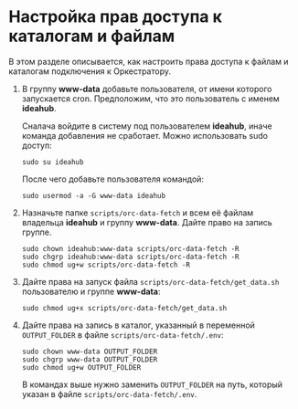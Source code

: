 # Настройка прав доступа к каталогам и файлам

В этом разделе описывается, как настроить права доступа к файлам и каталогам подключения к Оркестратору.

1. В группу **www-data** добавьте пользователя, от имени которого запускается cron. Предположим, что это пользователь с именем **ideahub**.

   Сналача войдите в систему под пользователем **ideahub**, иначе команда добавления не сработает. Можно использовать sudo доступ:
   ```
   sudo su ideahub
   ```

   После чего добавьте пользователя командой:
   ```
   sudo usermod -a -G www-data ideahub
   ```

2. Назначьте папке `scripts/orc-data-fetch` и всем её файлам владельца **ideahub** и группу **www-data**. Дайте право на запись группе.
   ```
   sudo chown ideahub:www-data scripts/orc-data-fetch -R
   sudo chgrp ideahub:www-data scripts/orc-data-fetch -R
   sudo chmod ug+w scripts/orc-data-fetch -R
   ```
3. Дайте права на запуск файла `scripts/orc-data-fetch/get_data.sh` пользователю и группе **www-data**:
   ```
   sudo chmod ug+x scripts/orc-data-fetch/get_data.sh
   ```
4. Дайте права на запись в каталог, указанный в переменной `OUTPUT_FOLDER` в файле `scripts/orc-data-fetch/.env`:
   ```
   sudo chown www-data OUTPUT_FOLDER
   sudo chgrp www-data OUTPUT_FOLDER
   sudo chmod ug+w OUTPUT_FOLDER
   ```

   В командах выше нужно заменить `OUTPUT_FOLDER` на путь, который указан в файле `scripts/orc-data-fetch/.env`.
